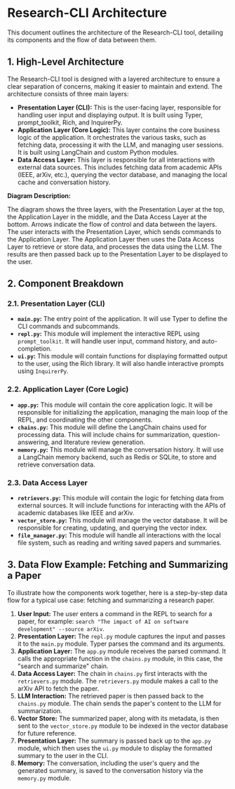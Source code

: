 # Research-CLI Architecture

This document outlines the architecture of the Research-CLI tool, detailing its components and the flow of data between them.

## 1. High-Level Architecture

The Research-CLI tool is designed with a layered architecture to ensure a clear separation of concerns, making it easier to maintain and extend. The architecture consists of three main layers:

*   **Presentation Layer (CLI):** This is the user-facing layer, responsible for handling user input and displaying output. It is built using Typer, prompt_toolkit, Rich, and InquirerPy.
*   **Application Layer (Core Logic):** This layer contains the core business logic of the application. It orchestrates the various tasks, such as fetching data, processing it with the LLM, and managing user sessions. It is built using LangChain and custom Python modules.
*   **Data Access Layer:** This layer is responsible for all interactions with external data sources. This includes fetching data from academic APIs (IEEE, arXiv, etc.), querying the vector database, and managing the local cache and conversation history.

**Diagram Description:**

The diagram shows the three layers, with the Presentation Layer at the top, the Application Layer in the middle, and the Data Access Layer at the bottom. Arrows indicate the flow of control and data between the layers. The user interacts with the Presentation Layer, which sends commands to the Application Layer. The Application Layer then uses the Data Access Layer to retrieve or store data, and processes the data using the LLM. The results are then passed back up to the Presentation Layer to be displayed to the user.

## 2. Component Breakdown

### 2.1. Presentation Layer (CLI)

*   **`main.py`:** The entry point of the application. It will use Typer to define the CLI commands and subcommands.
*   **`repl.py`:** This module will implement the interactive REPL using `prompt_toolkit`. It will handle user input, command history, and auto-completion.
*   **`ui.py`:** This module will contain functions for displaying formatted output to the user, using the Rich library. It will also handle interactive prompts using `InquirerPy`.

### 2.2. Application Layer (Core Logic)

*   **`app.py`:** This module will contain the core application logic. It will be responsible for initializing the application, managing the main loop of the REPL, and coordinating the other components.
*   **`chains.py`:** This module will define the LangChain chains used for processing data. This will include chains for summarization, question-answering, and literature review generation.
*   **`memory.py`:** This module will manage the conversation history. It will use a LangChain memory backend, such as Redis or SQLite, to store and retrieve conversation data.

### 2.3. Data Access Layer

*   **`retrievers.py`:** This module will contain the logic for fetching data from external sources. It will include functions for interacting with the APIs of academic databases like IEEE and arXiv.
*   **`vector_store.py`:** This module will manage the vector database. It will be responsible for creating, updating, and querying the vector index.
*   **`file_manager.py`:** This module will handle all interactions with the local file system, such as reading and writing saved papers and summaries.

## 3. Data Flow Example: Fetching and Summarizing a Paper

To illustrate how the components work together, here is a step-by-step data flow for a typical use case: fetching and summarizing a research paper.

1.  **User Input:** The user enters a command in the REPL to search for a paper, for example: `search "The impact of AI on software development" --source arXiv`.
2.  **Presentation Layer:** The `repl.py` module captures the input and passes it to the `main.py` module. Typer parses the command and its arguments.
3.  **Application Layer:** The `app.py` module receives the parsed command. It calls the appropriate function in the `chains.py` module, in this case, the "search and summarize" chain.
4.  **Data Access Layer:** The chain in `chains.py` first interacts with the `retrievers.py` module. The `retrievers.py` module makes a call to the arXiv API to fetch the paper.
5.  **LLM Interaction:** The retrieved paper is then passed back to the `chains.py` module. The chain sends the paper's content to the LLM for summarization.
6.  **Vector Store:** The summarized paper, along with its metadata, is then sent to the `vector_store.py` module to be indexed in the vector database for future reference.
7.  **Presentation Layer:** The summary is passed back up to the `app.py` module, which then uses the `ui.py` module to display the formatted summary to the user in the CLI.
8.  **Memory:** The conversation, including the user's query and the generated summary, is saved to the conversation history via the `memory.py` module.